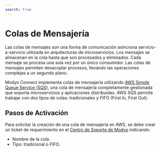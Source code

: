 ```yaml
---
search: true
---
```


# Colas de Mensajería

Las colas de mensajes son una forma de comunicación asíncrona servicio-a-servicio utilizada en arquitecturas de microservicios. Los mensajes se almacenan en la cola hasta que son procesados y eliminados. Cada mensaje se procesa una sola vez por un único consumidor. Las colas de mensajes permiten desacoplar procesos, llevando las operaciones complejas a un segundo plano.

Modyo Connect implementa colas de mensajería utilizando [AWS Simple Queue Service (SQS)](https://aws.amazon.com/sqs), una cola de mensajería completamente gestionada que soporta microservicios y aplicaciones distribuidas. AWS SQS permite trabajar con dos tipos de colas: tradicionales y FIFO (First In, First Out).

## Pasos de Activación
Para solicitar la creación de una cola de mensajería en AWS, se debe crear un ticket de requerimiento en el [Centro de Soporte de Modyo](https://support.modyo.com) indicando:
- Nombre de la cola.
- Tipo: tradicional o FIFO.